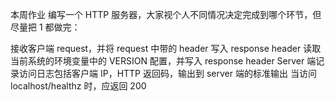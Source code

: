 本周作业
编写一个 HTTP 服务器，大家视个人不同情况决定完成到哪个环节，但尽量把 1 都做完：

接收客户端 request，并将 request 中带的 header 写入 response header
读取当前系统的环境变量中的 VERSION 配置，并写入 response header
Server 端记录访问日志包括客户端 IP，HTTP 返回码，输出到 server 端的标准输出
当访问 localhost/healthz 时，应返回 200